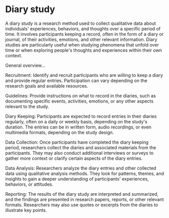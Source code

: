# Diary study

A diary study is a research method used to collect qualitative data about individuals' experiences, behaviors, and thoughts over a specific period of time. It involves participants keeping a record, often in the form of a diary or journal, of their activities, emotions, and other relevant information. Diary studies are particularly useful when studying phenomena that unfold over time or when exploring people's thoughts and experiences within their own context.

General overview…

Recruitment: Identify and recruit participants who are willing to keep a diary and provide regular entries. Participation can vary depending on the research goals and available resources.

Guidelines: Provide instructions on what to record in the diaries, such as documenting specific events, activities, emotions, or any other aspects relevant to the study.

Diary Keeping: Participants are expected to record entries in their diaries regularly, often on a daily or weekly basis, depending on the study's duration. The entries can be in written form, audio recordings, or even multimedia formats, depending on the study design.

Data Collection: Once participants have completed the diary keeping period, researchers collect the diaries and associated materials from the participants. They may also conduct additional interviews or surveys to gather more context or clarify certain aspects of the diary entries.

Data Analysis: Researchers analyze the diary entries and other collected data using qualitative analysis methods. They look for patterns, themes, and insights to gain a deeper understanding of participants' experiences, behaviors, or attitudes.

Reporting: The results of the diary study are interpreted and summarized, and the findings are presented in research papers, reports, or other relevant formats. Researchers may also use quotes or excerpts from the diaries to illustrate key points.
